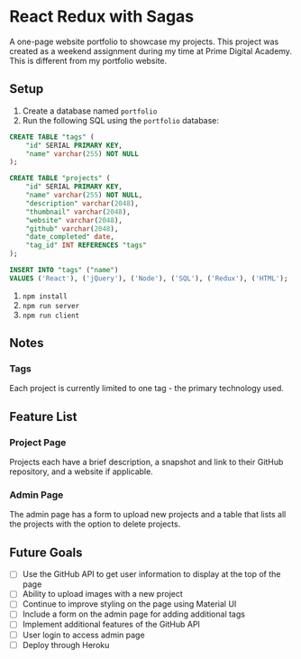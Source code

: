 # React Redux with Sagas

A one-page website portfolio to showcase my projects. This project was created as a weekend assignment during my time at Prime Digital Academy. This is different from my portfolio website.

## Setup

1. Create a database named `portfolio`
1. Run the following SQL using the `portfolio` database:

```SQL
CREATE TABLE "tags" (
    "id" SERIAL PRIMARY KEY,
    "name" varchar(255) NOT NULL
);

CREATE TABLE "projects" (
    "id" SERIAL PRIMARY KEY,
    "name" varchar(255) NOT NULL,
    "description" varchar(2048),
    "thumbnail" varchar(2048), 
    "website" varchar(2048),
    "github" varchar(2048),
    "date_completed" date,
    "tag_id" INT REFERENCES "tags"
);

INSERT INTO "tags" ("name") 
VALUES ('React'), ('jQuery'), ('Node'), ('SQL'), ('Redux'), ('HTML');
```

1. `npm install`
1. `npm run server`
1. `npm run client`

## Notes

### Tags

Each project is currently limited to one tag - the primary technology used.


## Feature List

### Project Page

Projects each have a brief description, a snapshot and link to their GitHub repository, and a website if applicable.

### Admin Page

The admin page has a form to upload new projects and a table that lists all the projects with the option to delete projects.


## Future Goals

- [ ] Use the GitHub API to get user information to display at the top of the page
- [ ] Ability to upload images with a new project
- [ ] Continue to improve styling on the page using Material UI
- [ ] Include a form on the admin page for adding additional tags
- [ ] Implement additional features of the GitHub API
- [ ] User login to access admin page
- [ ] Deploy through Heroku
